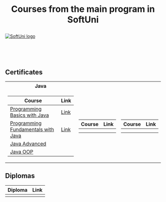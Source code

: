# <p align="center"> Courses from the main program in SoftUni <p>

<a href="https://softuni.bg/trainings/courses" rel="Courses"> ![SoftUni logo][logo] </a>

[logo]: http://innovationstarterbox.bg/wp-content/uploads/2016/05/Softuni_logo_trasparent.png "Logo Title Text 2"

<br/>
<br/>
<br/>

<h2> Certificates </h2>

<table>

<tr>
  <th> Java </th>
  <th>  </th>
  <th>  </th>
</tr>

<tr>
<td>

| **Course**                                                            | **Link**                                                   |
| --------------------------------------------------------------------- | ---------------------------------------------------------- |
| <a href="https://softuni.bg/trainings/3510/programming-basics-with-java-october-2021" > Programming Basics with Java </a>           | <a href="https://softuni.bg/certificates/details/118532/5a25233a" target="_blank">Link</a> |
| <a href="https://softuni.bg/trainings/3607/programming-fundamentals-with-java-january-2022" >Programming Fundamentals with Java</a> | <a href="https://softuni.bg/certificates/details/129717/ccc28b50" target="_blank">Link</a> |
| <a href="https://softuni.bg/trainings/3701/java-advanced-may-2022">Java Advanced</a>|   |
| <a href="https://softuni.bg/trainings/3702/java-oop-june-2022"> Java OOP </a>           |

</td>
<td>

| **Course**                                                                                  | **Link**                                                                    |
| ------------------------------------------------------------------------------------------- | --------------------------------------------------------------------------- |
|  |  |
|  |  |

</td>

<td>

| **Course**                                                                               | **Link**                                                                    |
| ---------------------------------------------------------------------------------------- | --------------------------------------------------------------------------- |
| | |
| | |

</td>
</tr>

</table>

<h2> Diplomas </h2>

<td>

| **Diploma**      | **Link**                                                                    |
| ---------------- | --------------------------------------------------------------------------- |
|  | |

</td>